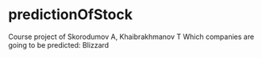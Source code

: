 # predictionOfStock
Course project of Skorodumov A, Khaibrakhmanov T
Which companies are going to be predicted:
Blizzard
